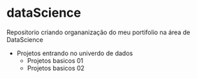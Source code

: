 # dataScience
Repositorio criando organanização do meu portifolio na área de DataScience

- Projetos entrando no univerdo de dados
  - Projetos basicos 01
  - Projetos basicos 02
